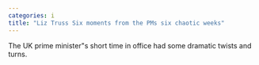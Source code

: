 ```yaml
---
categories: i
title: "Liz Truss Six moments from the PMs six chaotic weeks"
---
```

The UK prime minister"s short time in office had some dramatic twists and turns.